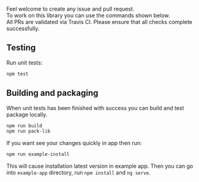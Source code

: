Feel welcome to create any issue and pull request.  
To work on this library you can use the commands shown below.  
All PRs are validated via Travis CI. Please ensure that all checks complete successfully.

## Testing

Run unit tests:
```bash
npm test
```

## Building and packaging

When unit tests has been finished with success you can build and test package locally.
```bash
npm run build
npm run pack-lib
```
If you want see your changes quickly in app then run:
```bash
npm run example-install
```
This will cause installation latest version in example app. Then you can go into `example-app` directory, run `npm install` and `ng serve`.
